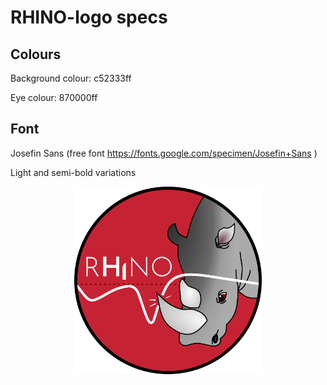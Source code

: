 # RHINO-logo specs

## Colours
Background colour:	c52333ff

Eye colour:		870000ff

## Font
Josefin Sans (free font https://fonts.google.com/specimen/Josefin+Sans )

Light and semi-bold variations


<p align="center">
  <img src="rhino-logo.png" alt="rhino-logo" width="300"/>
</p>
